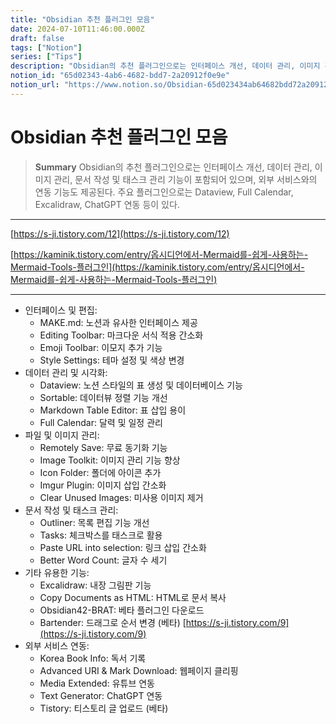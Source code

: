 ```yaml
---
title: "Obsidian 추천 플러그인 모음"
date: 2024-07-10T11:46:00.000Z
draft: false
tags: ["Notion"]
series: ["Tips"]
description: "Obsidian의 추천 플러그인으로는 인터페이스 개선, 데이터 관리, 이미지 관리, 문서 작성 및 태스크 관리 기능이 포함되어 있으며, 외부 서비스와의 연동 기능도 제공된다. 주요 플러그인으로는 Dataview, Full Calendar, Excalidraw, ChatGPT 연동 등이 있다."
notion_id: "65d02343-4ab6-4682-bdd7-2a20912f0e9e"
notion_url: "https://www.notion.so/Obsidian-65d023434ab64682bdd72a20912f0e9e"
---
```


# Obsidian 추천 플러그인 모음

> **Summary**
> Obsidian의 추천 플러그인으로는 인터페이스 개선, 데이터 관리, 이미지 관리, 문서 작성 및 태스크 관리 기능이 포함되어 있으며, 외부 서비스와의 연동 기능도 제공된다. 주요 플러그인으로는 Dataview, Full Calendar, Excalidraw, ChatGPT 연동 등이 있다.

---

[https://s-ji.tistory.com/12](https://s-ji.tistory.com/12)

[https://kaminik.tistory.com/entry/옵시디언에서-Mermaid를-쉽게-사용하는-Mermaid-Tools-플러그인](https://kaminik.tistory.com/entry/옵시디언에서-Mermaid를-쉽게-사용하는-Mermaid-Tools-플러그인)

---

- 인터페이스 및 편집:
  - MAKE.md: 노션과 유사한 인터페이스 제공
  - Editing Toolbar: 마크다운 서식 적용 간소화
  - Emoji Toolbar: 이모지 추가 기능
  - Style Settings: 테마 설정 및 색상 변경
- 데이터 관리 및 시각화:
  - Dataview: 노션 스타일의 표 생성 및 데이터베이스 기능
  - Sortable: 데이터뷰 정렬 기능 개선
  - Markdown Table Editor: 표 삽입 용이
  - Full Calendar: 달력 및 일정 관리
- 파일 및 이미지 관리:
  - Remotely Save: 무료 동기화 기능
  - Image Toolkit: 이미지 관리 기능 향상
  - Icon Folder: 폴더에 아이콘 추가
  - Imgur Plugin: 이미지 삽입 간소화
  - Clear Unused Images: 미사용 이미지 제거
- 문서 작성 및 태스크 관리:
  - Outliner: 목록 편집 기능 개선
  - Tasks: 체크박스를 태스크로 활용
  - Paste URL into selection: 링크 삽입 간소화
  - Better Word Count: 글자 수 세기
- 기타 유용한 기능:
  - Excalidraw: 내장 그림판 기능
  - Copy Documents as HTML: HTML로 문서 복사
  - Obsidian42-BRAT: 베타 플러그인 다운로드
  - Bartender: 드래그로 순서 변경 (베타) 
[https://s-ji.tistory.com/9](https://s-ji.tistory.com/9)
- 외부 서비스 연동:
  - Korea Book Info: 독서 기록
  - Advanced URI & Mark Download: 웹페이지 클리핑
  - Media Extended: 유튜브 연동
  - Text Generator: ChatGPT 연동
  - Tistory: 티스토리 글 업로드 (베타)
